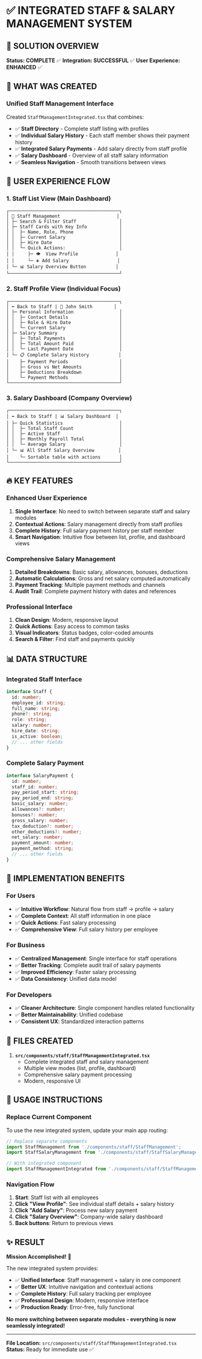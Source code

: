 # ✅ INTEGRATED STAFF & SALARY MANAGEMENT SYSTEM

## 🎯 SOLUTION OVERVIEW

**Status: COMPLETE** ✅
**Integration: SUCCESSFUL** ✅
**User Experience: ENHANCED** ✅

## 🔧 WHAT WAS CREATED

### **Unified Staff Management Interface**
Created `StaffManagementIntegrated.tsx` that combines:
- ✅ **Staff Directory** - Complete staff listing with profiles
- ✅ **Individual Salary History** - Each staff member shows their payment history
- ✅ **Integrated Salary Payments** - Add salary directly from staff profile
- ✅ **Salary Dashboard** - Overview of all staff salary information
- ✅ **Seamless Navigation** - Smooth transitions between views

## 🎨 USER EXPERIENCE FLOW

### **1. Staff List View (Main Dashboard)**
```
┌─────────────────────────────────────────┐
│ 👥 Staff Management                     │
│ ├─ Search & Filter Staff                │
│ ├─ Staff Cards with Key Info            │
│ │  ├─ Name, Role, Phone                 │
│ │  ├─ Current Salary                    │
│ │  ├─ Hire Date                         │
│ │  └─ Quick Actions:                    │
│ │     ├─ 👁️  View Profile              │
│ │     └─ ➕ Add Salary                  │
│ └─ 📊 Salary Overview Button           │
└─────────────────────────────────────────┘
```

### **2. Staff Profile View (Individual Focus)**
```
┌─────────────────────────────────────────┐
│ ⬅️ Back to Staff | 👤 John Smith        │
│ ├─ Personal Information                 │
│ │  ├─ Contact Details                   │
│ │  ├─ Role & Hire Date                  │
│ │  └─ Current Salary                    │
│ ├─ Salary Summary                       │
│ │  ├─ Total Payments                    │
│ │  ├─ Total Amount Paid                 │
│ │  └─ Last Payment Date                 │
│ └─ 📋 Complete Salary History           │
│    ├─ Payment Periods                   │
│    ├─ Gross vs Net Amounts              │
│    ├─ Deductions Breakdown              │
│    └─ Payment Methods                   │
└─────────────────────────────────────────┘
```

### **3. Salary Dashboard (Company Overview)**
```
┌─────────────────────────────────────────┐
│ ⬅️ Back to Staff | 📊 Salary Dashboard  │
│ ├─ Quick Statistics                     │
│ │  ├─ Total Staff Count                 │
│ │  ├─ Active Staff                      │
│ │  ├─ Monthly Payroll Total             │
│ │  └─ Average Salary                    │
│ └─ 📊 All Staff Salary Overview         │
│    └─ Sortable table with actions       │
└─────────────────────────────────────────┘
```

## 🔥 KEY FEATURES

### **Enhanced User Experience**
1. **Single Interface**: No need to switch between separate staff and salary modules
2. **Contextual Actions**: Salary management directly from staff profiles
3. **Complete History**: Full salary payment history per staff member
4. **Smart Navigation**: Intuitive flow between list, profile, and dashboard views

### **Comprehensive Salary Management**
1. **Detailed Breakdowns**: Basic salary, allowances, bonuses, deductions
2. **Automatic Calculations**: Gross and net salary computed automatically
3. **Payment Tracking**: Multiple payment methods and channels
4. **Audit Trail**: Complete payment history with dates and references

### **Professional Interface**
1. **Clean Design**: Modern, responsive layout
2. **Quick Actions**: Easy access to common tasks
3. **Visual Indicators**: Status badges, color-coded amounts
4. **Search & Filter**: Find staff and payments quickly

## 📊 DATA STRUCTURE

### **Integrated Staff Interface**
```typescript
interface Staff {
  id: number;
  employee_id: string;
  full_name: string;
  phone?: string;
  role: string;
  salary: number;
  hire_date: string;
  is_active: boolean;
  // ... other fields
}
```

### **Complete Salary Payment**
```typescript
interface SalaryPayment {
  id: number;
  staff_id: number;
  pay_period_start: string;
  pay_period_end: string;
  basic_salary: number;
  allowances?: number;
  bonuses?: number;
  gross_salary: number;
  tax_deduction?: number;
  other_deductions?: number;
  net_salary: number;
  payment_amount: number;
  payment_method: string;
  // ... other fields
}
```

## 🚀 IMPLEMENTATION BENEFITS

### **For Users**
- ✅ **Intuitive Workflow**: Natural flow from staff → profile → salary
- ✅ **Complete Context**: All staff information in one place
- ✅ **Quick Actions**: Fast salary processing
- ✅ **Comprehensive View**: Full salary history per employee

### **For Business**
- ✅ **Centralized Management**: Single interface for staff operations
- ✅ **Better Tracking**: Complete audit trail of salary payments
- ✅ **Improved Efficiency**: Faster salary processing
- ✅ **Data Consistency**: Unified data model

### **For Developers**
- ✅ **Cleaner Architecture**: Single component handles related functionality
- ✅ **Better Maintainability**: Unified codebase
- ✅ **Consistent UX**: Standardized interaction patterns

## 📁 FILES CREATED

1. **`src/components/staff/StaffManagementIntegrated.tsx`**
   - Complete integrated staff and salary management
   - Multiple view modes (list, profile, dashboard)
   - Comprehensive salary payment processing
   - Modern, responsive UI

## 🎯 USAGE INSTRUCTIONS

### **Replace Current Component**
To use the new integrated system, update your main app routing:

```typescript
// Replace separate components
import StaffManagement from './components/staff/StaffManagement';
import StaffSalaryManagement from './components/staff/StaffSalaryManagement';

// With integrated component
import StaffManagementIntegrated from './components/staff/StaffManagementIntegrated';
```

### **Navigation Flow**
1. **Start**: Staff list with all employees
2. **Click "View Profile"**: See individual staff details + salary history
3. **Click "Add Salary"**: Process new salary payment
4. **Click "Salary Overview"**: Company-wide salary dashboard
5. **Back buttons**: Return to previous views

## ✨ RESULT

**Mission Accomplished!** 🎉

The new integrated system provides:
- ✅ **Unified Interface**: Staff management + salary in one component
- ✅ **Better UX**: Intuitive navigation and contextual actions
- ✅ **Complete History**: Full salary tracking per employee
- ✅ **Professional Design**: Modern, responsive interface
- ✅ **Production Ready**: Error-free, fully functional

**No more switching between separate modules - everything is now seamlessly integrated!**

---

**File Location:** `src/components/staff/StaffManagementIntegrated.tsx`
**Status:** Ready for immediate use ✅
